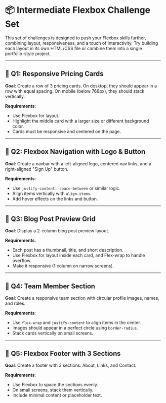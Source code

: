
# 📦 Intermediate Flexbox Challenge Set

This set of challenges is designed to push your Flexbox skills further, combining layout, responsiveness, and a touch of interactivity. Try building each layout in its own HTML/CSS file or combine them into a single portfolio-style project.

---

## 🔸 Q1: Responsive Pricing Cards

**Goal**: Create a row of 3 pricing cards. On desktop, they should appear in a row with equal spacing. On mobile (below 768px), they should stack vertically.

**Requirements**:
- Use Flexbox for layout.
- Highlight the middle card with a larger size or different background color.
- Cards must be responsive and centered on the page.

---

## 🔸 Q2: Flexbox Navigation with Logo & Button

**Goal**: Create a navbar with a left-aligned logo, centered nav links, and a right-aligned "Sign Up" button.

**Requirements**:
- Use `justify-content: space-between` or similar logic.
- Align items vertically with `align-items`.
- Add hover effects on the links and button.

---

## 🔸 Q3: Blog Post Preview Grid

**Goal**: Display a 2-column blog post preview layout.

**Requirements**:
- Each post has a thumbnail, title, and short description.
- Use Flexbox for layout inside each card, and Flex-wrap to handle overflow.
- Make it responsive (1 column on narrow screens).

---

## 🔸 Q4: Team Member Section

**Goal**: Create a responsive team section with circular profile images, names, and roles.

**Requirements**:
- Use `flex-wrap` and `justify-content` to align items in the center.
- Images should appear in a perfect circle using `border-radius`.
- Stack cards vertically on small screens.

---

## 🔸 Q5: Flexbox Footer with 3 Sections

**Goal**: Create a footer with 3 sections: About, Links, and Contact.

**Requirements**:
- Use Flexbox to space the sections evenly.
- On small screens, stack them vertically.
- Include minimal content or placeholder text.
